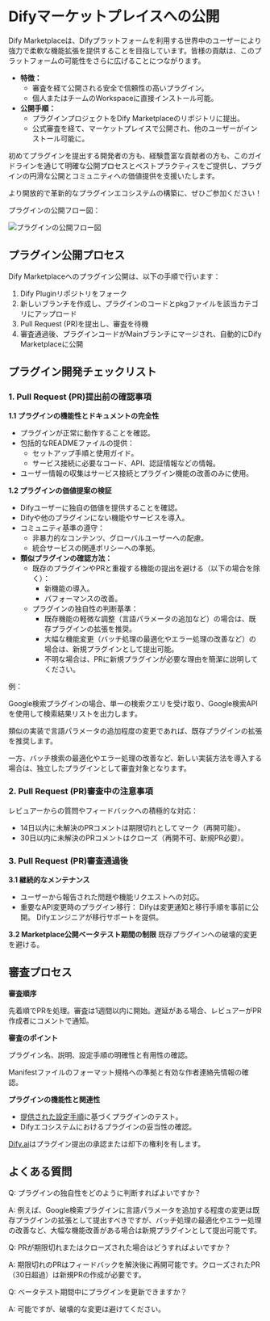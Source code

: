 # Difyマーケットプレイスへの公開

Dify Marketplaceは、Difyプラットフォームを利用する世界中のユーザーにより強力で柔軟な機能拡張を提供することを目指しています。皆様の貢献は、このプラットフォームの可能性をさらに広げることにつながります。

* **特徴：**
  * 審査を経て公開される安全で信頼性の高いプラグイン。
  * 個人またはチームのWorkspaceに直接インストール可能。
* **公開手順：**
  * プラグインプロジェクトをDify Marketplaceのリポジトリに提出。
  * 公式審査を経て、マーケットプレイスで公開され、他のユーザーがインストール可能に。

初めてプラグインを提出する開発者の方も、経験豊富な貢献者の方も、このガイドラインを通じて明確な公開プロセスとベストプラクティスをご提供し、プラグインの円滑な公開とコミュニティへの価値提供を支援いたします。

より開放的で革新的なプラグインエコシステムの構築に、ぜひご参加ください！

プラグインの公開フロー図：

![プラグインの公開フロー図](https://assets-docs.dify.ai/2025/01/df57bae8473953bc3286684983244654.png)

## プラグイン公開プロセス

Dify Marketplaceへのプラグイン公開は、以下の手順で行います：

1. Dify Pluginリポジトリをフォーク
2. 新しいブランチを作成し、プラグインのコードとpkgファイルを該当カテゴリにアップロード
3. Pull Request (PR)を提出し、審査を待機
4. 審査通過後、プラグインコードがMainブランチにマージされ、自動的にDify Marketplaceに公開

## プラグイン開発チェックリスト

### 1. Pull Request (PR)提出前の確認事項

**1.1 プラグインの機能性とドキュメントの完全性**

* プラグインが正常に動作することを確認。
* 包括的なREADMEファイルの提供：
  * セットアップ手順と使用ガイド。
  * サービス接続に必要なコード、API、認証情報などの情報。
* ユーザー情報の収集はサービス接続とプラグイン機能の改善のみに使用。

**1.2 プラグインの価値提案の検証**

* Difyユーザーに独自の価値を提供することを確認。
* Difyや他のプラグインにない機能やサービスを導入。
* コミュニティ基準の遵守：
  * 非暴力的なコンテンツ、グローバルユーザーへの配慮。
  * 統合サービスの関連ポリシーへの準拠。
* **類似プラグインの確認方法：**
  * 既存のプラグインやPRと重複する機能の提出を避ける（以下の場合を除く）：
    * 新機能の導入。
    * パフォーマンスの改善。
  * プラグインの独自性の判断基準：
    * 既存機能の軽微な調整（言語パラメータの追加など）の場合は、既存プラグインの拡張を推奨。
    * 大幅な機能変更（バッチ処理の最適化やエラー処理の改善など）の場合は、新規プラグインとして提出可能。
    * 不明な場合は、PRに新規プラグインが必要な理由を簡潔に説明してください。

例：

Google検索プラグインの場合、単一の検索クエリを受け取り、Google検索APIを使用して検索結果リストを出力します。

類似の実装で言語パラメータの追加程度の変更であれば、既存プラグインの拡張を推奨します。

一方、バッチ検索の最適化やエラー処理の改善など、新しい実装方法を導入する場合は、独立したプラグインとして審査対象となります。

### 2. Pull Request (PR)審査中の注意事項

レビュアーからの質問やフィードバックへの積極的な対応：

* 14日以内に未解決のPRコメントは期限切れとしてマーク（再開可能）。
* 30日以内に未解決のPRコメントはクローズ（再開不可、新規PR必要）。

### 3. Pull Request (PR)審査通過後

**3.1 継続的なメンテナンス**

* ユーザーから報告された問題や機能リクエストへの対応。
* 重要なAPI変更時のプラグイン移行： Difyは変更通知と移行手順を事前に公開。 Difyエンジニアが移行サポートを提供。

**3.2 Marketplace公開ベータテスト期間の制限** 既存プラグインへの破壊的変更を避ける。

## 審査プロセス

**審査順序**

先着順でPRを処理。審査は1週間以内に開始。遅延がある場合、レビュアーがPR作成者にコメントで通知。

**審査のポイント**

プラグイン名、説明、設定手順の明確性と有用性の確認。

Manifestファイルのフォーマット規格への準拠と有効な作者連絡先情報の確認。

**プラグインの機能性と関連性**

* [提供された設定手順](../../quick-start/develop-plugins/)に基づくプラグインのテスト。
* Difyエコシステムにおけるプラグインの妥当性の確認。

[Dify.ai](https://dify.ai/)はプラグイン提出の承認または却下の権利を有します。

## よくある質問

Q: プラグインの独自性をどのように判断すればよいですか？

A: 例えば、Google検索プラグインに言語パラメータを追加する程度の変更は既存プラグインの拡張として提出すべきですが、バッチ処理の最適化やエラー処理の改善など、大幅な機能改善がある場合は新規プラグインとして提出可能です。

Q: PRが期限切れまたはクローズされた場合はどうすればよいですか？

A: 期限切れのPRはフィードバックを解決後に再開可能です。クローズされたPR（30日超過）は新規PRの作成が必要です。

Q: ベータテスト期間中にプラグインを更新できますか？

A: 可能ですが、破壊的な変更は避けてください。
